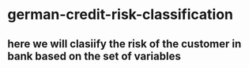 # german-credit-risk-classification

## here we will clasiify the risk of the customer in bank based on the set of variables
